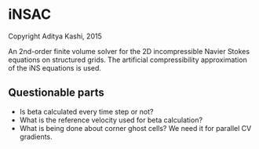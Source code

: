 iNSAC
=====

Copyright Aditya Kashi, 2015

An 2nd-order finite volume solver for the 2D incompressible Navier Stokes equations on structured grids. The artificial compressibility approximation of the iNS equations is used.

Questionable parts
------------------

- Is beta calculated every time step or not?
- What is the reference velocity used for beta calculation?
- What is being done about corner ghost cells? We need it for parallel CV gradients.
